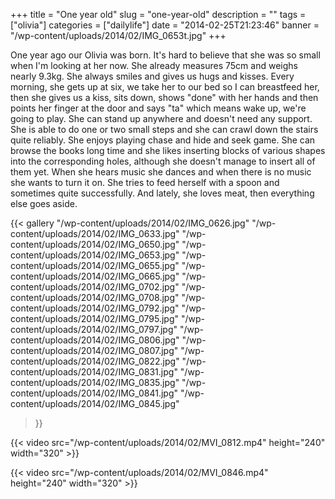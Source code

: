 +++
title = "One year old"
slug = "one-year-old"
description = ""
tags = ["olivia"]
categories = ["dailylife"]
date = "2014-02-25T21:23:46"
banner = "/wp-content/uploads/2014/02/IMG_0653t.jpg"
+++

One year ago our Olivia was born. It's hard to believe that she was so small when I'm looking at her now. She already measures 75cm and weighs nearly 9.3kg. She always smiles
and gives us hugs and kisses. Every morning, she gets up at six, we take her to our bed so I can
breastfeed her, then she gives us a kiss, sits down, shows "done" with her hands and then points
her finger at the door and says "ta" which means wake up, we're going to play. She can stand up
anywhere and doesn't need any support. She is able to do one or two small steps and she can crawl
down the stairs quite reliably. She enjoys playing chase and hide and seek game. She can browse the
books long time and she likes inserting blocks of various shapes into the corresponding holes,
although she doesn't manage to insert all of them yet. When she hears music she dances and when
there is no music she wants to turn it on. She tries to feed herself with a spoon and sometimes
quite successfully. And lately, she loves meat, then everything else goes aside.

{{< gallery
    "/wp-content/uploads/2014/02/IMG_0626.jpg"
    "/wp-content/uploads/2014/02/IMG_0633.jpg"
    "/wp-content/uploads/2014/02/IMG_0650.jpg"
    "/wp-content/uploads/2014/02/IMG_0653.jpg"
    "/wp-content/uploads/2014/02/IMG_0655.jpg"
    "/wp-content/uploads/2014/02/IMG_0665.jpg"
    "/wp-content/uploads/2014/02/IMG_0702.jpg"
    "/wp-content/uploads/2014/02/IMG_0708.jpg"
    "/wp-content/uploads/2014/02/IMG_0792.jpg"
    "/wp-content/uploads/2014/02/IMG_0795.jpg"
    "/wp-content/uploads/2014/02/IMG_0797.jpg"
    "/wp-content/uploads/2014/02/IMG_0806.jpg"
    "/wp-content/uploads/2014/02/IMG_0807.jpg"
    "/wp-content/uploads/2014/02/IMG_0822.jpg"
    "/wp-content/uploads/2014/02/IMG_0831.jpg"
    "/wp-content/uploads/2014/02/IMG_0835.jpg"
    "/wp-content/uploads/2014/02/IMG_0841.jpg"
    "/wp-content/uploads/2014/02/IMG_0845.jpg"
>}}

{{< video src="/wp-content/uploads/2014/02/MVI_0812.mp4" height="240" width="320" >}}



{{< video src="/wp-content/uploads/2014/02/MVI_0846.mp4" height="240" width="320" >}}

